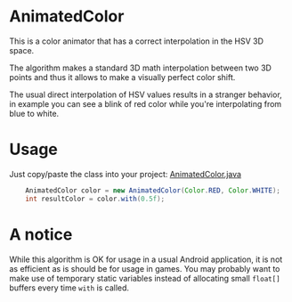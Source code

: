 
# AnimatedColor

This is a color animator that has a correct interpolation in the HSV 3D space.

The algorithm makes a standard 3D math interpolation between
two 3D points and thus it allows to make a visually perfect color shift.

The usual direct interpolation of HSV values results in a stranger behavior,
in example you can see a blink of red color while you're interpolating from
blue to white.

# Usage

Just copy/paste the class into your project:
[AnimatedColor.java](https://github.com/konmik/animated-color/blob/master/animated-color/src/main/java/info/android15/color3d/AnimatedColor.java)

``` java
    AnimatedColor color = new AnimatedColor(Color.RED, Color.WHITE);
    int resultColor = color.with(0.5f);
```

# A notice

While this algorithm is OK for usage in a usual Android application,
it is not as efficient as is should be for usage in games.
You may probably want to make use of temporary static variables
instead of allocating small `float[]` buffers every time `with` is called.
